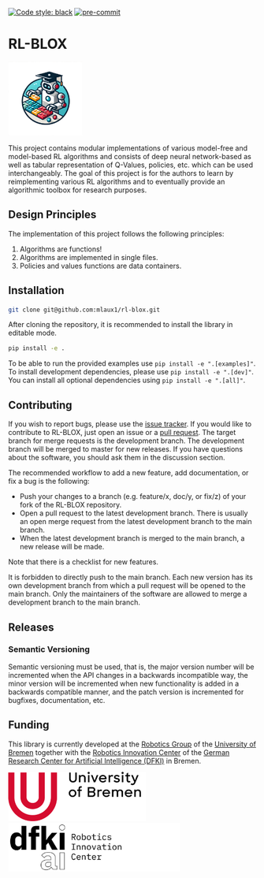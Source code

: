 [![Code style: black](https://img.shields.io/badge/code%20style-black-000000.svg)](https://github.com/psf/black)
[![pre-commit](https://img.shields.io/badge/pre--commit-enabled-brightgreen?logo=pre-commit)](https://github.com/pre-commit/pre-commit)

# RL-BLOX
<p float="center">
    <img src="doc/source/_static/rl_blox_logo_v1.png" height="150px" />
</p>

This project contains modular implementations of various model-free and model-based RL algorithms and consists of deep neural network-based as well as tabular representation of Q-Values, policies, etc. which can be used interchangeably.
The goal of this project is for the authors to learn by reimplementing various RL algorithms and to eventually provide an algorithmic toolbox for research purposes.

## Design Principles

The implementation of this project follows the following principles:
1. Algorithms are functions!
2. Algorithms are implemented in single files.
3. Policies and values functions are data containers.

## Installation

```bash
git clone git@github.com:mlaux1/rl-blox.git
```

After cloning the repository, it is recommended to install the library in editable mode.

```bash
pip install -e .
```

To be able to run the provided examples use `pip install -e ".[examples]"`.
To install development dependencies, please use `pip install -e ".[dev]"`.
You can install all optional dependencies using `pip install -e ".[all]"`.

## Contributing

If you wish to report bugs, please use the [issue tracker](https://github.com/mlaux1/rl-blox/issues). If you would like to contribute to RL-BLOX, just open an issue or a
[pull request](https://github.com/mlaux1/rl-blox/pulls). The target branch for
merge requests is the development branch. The development branch will be merged to master for new releases. If you have
questions about the software, you should ask them in the discussion section.

The recommended workflow to add a new feature, add documentation, or fix a bug is the following:
- Push your changes to a branch (e.g. feature/x, doc/y, or fix/z) of your fork of the RL-BLOX repository.
- Open a pull request to the latest development branch. There is usually an open merge request from the latest development branch to the main branch.
- When the latest development branch is merged to the main branch, a new release will be made.

Note that there is a checklist for new features.

It is forbidden to directly push to the main branch.
Each new version has its own development branch from which a pull request will be opened to the main branch.
Only the maintainers of the software are allowed to merge a development branch to the main branch.

## Releases

### Semantic Versioning

Semantic versioning must be used, that is, the major version number will be incremented when the API changes in a backwards incompatible way, the minor version will be incremented when new functionality is added in a backwards compatible manner, and the patch version is incremented for bugfixes, documentation, etc.


## Funding

This library is currently developed at the [Robotics Group](https://robotik.dfki-bremen.de/en/about-us/university-of-bremen-robotics-group.html) of the
[University of Bremen](http://www.uni-bremen.de/en.html) together with the
[Robotics Innovation Center](http://robotik.dfki-bremen.de/en/startpage.html) of the
[German Research Center for Artificial Intelligence (DFKI)](http://www.dfki.de) in Bremen.

<p float="left">
    <img src="doc/source/_static/Uni_Logo.png" height="100px" />
    <img src="doc/source/_static/DFKI_Logo.png" height="100px" />
</p>

